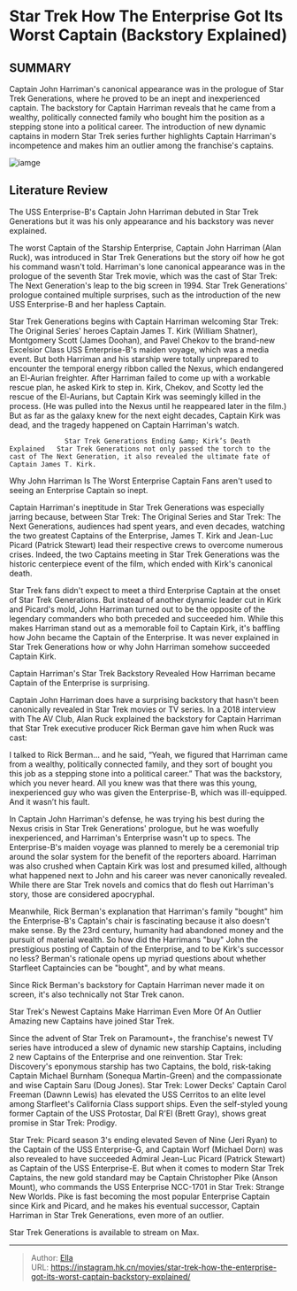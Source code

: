 # Star Trek How The Enterprise Got Its Worst Captain (Backstory Explained)


## SUMMARY 



  Captain John Harriman&#39;s canonical appearance was in the prologue of Star Trek Generations, where he proved to be an inept and inexperienced captain.   The backstory for Captain Harriman reveals that he came from a wealthy, politically connected family who bought him the position as a stepping stone into a political career.   The introduction of new dynamic captains in modern Star Trek series further highlights Captain Harriman&#39;s incompetence and makes him an outlier among the franchise&#39;s captains.  

![iamge](https://static1.srcdn.com/wordpress/wp-content/uploads/2020/09/Star-Trek-Worst-Captain-Edit.jpg)

## Literature Review

The USS Enterprise-B&#39;s Captain John Harriman debuted in Star Trek Generations but it was his only appearance and his backstory was never explained.




The worst Captain of the Starship Enterprise, Captain John Harriman (Alan Ruck), was introduced in Star Trek Generations but the story oif how he got his command wasn&#39;t told. Harriman&#39;s lone canonical appearance was in the prologue of the seventh Star Trek movie, which was the cast of Star Trek: The Next Generation&#39;s leap to the big screen in 1994. Star Trek Generations&#39; prologue contained multiple surprises, such as the introduction of the new USS Enterprise-B and her hapless Captain.




Star Trek Generations begins with Captain Harriman welcoming Star Trek: The Original Series&#39; heroes Captain James T. Kirk (William Shatner), Montgomery Scott (James Doohan), and Pavel Chekov to the brand-new Excelsior Class USS Enterprise-B&#39;s maiden voyage, which was a media event. But both Harriman and his starship were totally unprepared to encounter the temporal energy ribbon called the Nexus, which endangered an El-Aurian freighter. After Harriman failed to come up with a workable rescue plan, he asked Kirk to step in. Kirk, Chekov, and Scotty led the rescue of the El-Aurians, but Captain Kirk was seemingly killed in the process. (He was pulled into the Nexus until he reappeared later in the film.) But as far as the galaxy knew for the next eight decades, Captain Kirk was dead, and the tragedy happened on Captain Harriman&#39;s watch.

                  Star Trek Generations Ending &amp; Kirk’s Death Explained   Star Trek Generations not only passed the torch to the cast of The Next Generation, it also revealed the ultimate fate of Captain James T. Kirk.   





 Why John Harriman Is The Worst Enterprise Captain 
Fans aren&#39;t used to seeing an Enterprise Captain so inept.
         

Captain Harriman&#39;s ineptitude in Star Trek Generations was especially jarring because, between Star Trek: The Original Series and Star Trek: The Next Generations, audiences had spent years, and even decades, watching the two greatest Captains of the Enterprise, James T. Kirk and Jean-Luc Picard (Patrick Stewart) lead their respective crews to overcome numerous crises. Indeed, the two Captains meeting in Star Trek Generations was the historic centerpiece event of the film, which ended with Kirk&#39;s canonical death.

Star Trek fans didn&#39;t expect to meet a third Enterprise Captain at the onset of Star Trek Generations. But instead of another dynamic leader cut in Kirk and Picard&#39;s mold, John Harriman turned out to be the opposite of the legendary commanders who both preceded and succeeded him. While this makes Harriman stand out as a memorable foil to Captain Kirk, it&#39;s baffling how John became the Captain of the Enterprise. It was never explained in Star Trek Generations how or why John Harriman somehow succeeded Captain Kirk.






 Captain Harriman&#39;s Star Trek Backstory Revealed 
How Harriman became Captain of the Enterprise is surprising.
          

Captain John Harriman does have a surprising backstory that hasn&#39;t been canonically revealed in Star Trek movies or TV series. In a 2018 interview with The AV Club, Alan Ruck explained the backstory for Captain Harriman that Star Trek executive producer Rick Berman gave him when Ruck was cast:


I talked to Rick Berman... and he said, “Yeah, we figured that Harriman came from a wealthy, politically connected family, and they sort of bought you this job as a stepping stone into a political career.” That was the backstory, which you never heard. All you knew was that there was this young, inexperienced guy who was given the Enterprise-B, which was ill-equipped. And it wasn’t his fault.


In Captain John Harriman&#39;s defense, he was trying his best during the Nexus crisis in Star Trek Generations&#39; prologue, but he was woefully inexperienced, and Harriman&#39;s Enterprise wasn&#39;t up to specs. The Enterprise-B&#39;s maiden voyage was planned to merely be a ceremonial trip around the solar system for the benefit of the reporters aboard. Harriman was also crushed when Captain Kirk was lost and presumed killed, although what happened next to John and his career was never canonically revealed. While there are Star Trek novels and comics that do flesh out Harriman&#39;s story, those are considered apocryphal.




Meanwhile, Rick Berman&#39;s explanation that Harriman&#39;s family &#34;bought&#34; him the Enterprise-B&#39;s Captain&#39;s chair is fascinating because it also doesn&#39;t make sense. By the 23rd century, humanity had abandoned money and the pursuit of material wealth. So how did the Harrimans &#34;buy&#34; John the prestigious posting of Captain of the Enterprise, and to be Kirk&#39;s successor no less? Berman&#39;s rationale opens up myriad questions about whether Starfleet Captaincies can be &#34;bought&#34;, and by what means.



Since Rick Berman&#39;s backstory for Captain Harriman never made it on screen, it&#39;s also technically not Star Trek canon.






 Star Trek&#39;s Newest Captains Make Harriman Even More Of An Outlier 
Amazing new Captains have joined Star Trek.
         




Since the advent of Star Trek on Paramount&#43;, the franchise&#39;s newest TV series have introduced a slew of dynamic new starship Captains, including 2 new Captains of the Enterprise and one reinvention. Star Trek: Discovery&#39;s eponymous starship has two Captains, the bold, risk-taking Captain Michael Burnham (Sonequa Martin-Green) and the compassionate and wise Captain Saru (Doug Jones). Star Trek: Lower Decks&#39; Captain Carol Freeman (Dawnn Lewis) has elevated the USS Cerritos to an elite level among Starfleet&#39;s California Class support ships. Even the self-styled young former Captain of the USS Protostar, Dal R&#39;El (Brett Gray), shows great promise in Star Trek: Prodigy.

Star Trek: Picard season 3&#39;s ending elevated Seven of Nine (Jeri Ryan) to the Captain of the USS Enterprise-G, and Captain Worf (Michael Dorn) was also revealed to have succeeded Admiral Jean-Luc Picard (Patrick Stewart) as Captain of the USS Enterprise-E. But when it comes to modern Star Trek Captains, the new gold standard may be Captain Christopher Pike (Anson Mount), who commands the USS Enterprise NCC-1701 in Star Trek: Strange New Worlds. Pike is fast becoming the most popular Enterprise Captain since Kirk and Picard, and he makes his eventual successor, Captain Harriman in Star Trek Generations, even more of an outlier.






Star Trek Generations is available to stream on Max.





---

> Author: [Ella](https://instagram.hk.cn/)  
> URL: https://instagram.hk.cn/movies/star-trek-how-the-enterprise-got-its-worst-captain-backstory-explained/  

